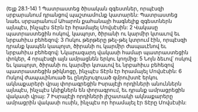 (Ելք 28.1-14)
1 Պատրաստեց ծիսական զգեստներ, որպէսզի սրբարանում դրանցով պաշտամունք կատարեն: Պատրաստեց նաեւ սրբարանում Ահարոն քահանայի հագնելիք զգեստներն այնպէս, ինչպէս Տէրն էր հրամայել Մովսէսին:
2 Վակասը պատրաստեցին ոսկով, կապոյտ, ծիրանի ու կարմիր կտաւով եւ նրբահիւս բեհեզով: 3 Ոսկու թերթերը թել-թել կտրում էին, որպէսզի դրանք կապեն կապոյտ, ծիրանի ու կարմիր ժապաւէնով եւ նրբահիւս բեհեզով: Նկարազարդ վակասի համար պատրաստեցին փոկեր, 4 որպէսզի այն ամրացնեն երկու կողմից: 5 Նոյն ձեւով՝ ոսկով եւ կապոյտ, ծիրանի ու կարմիր կտաւով եւ նրբահիւս բեհեզով պատրաստեցին թիկնոցը, ինչպէս Տէրն էր հրամայել Մովսէսին:
6 Ոսկով ժապաւինուած եւ ընդելուզուած զմրուխտէ երկու ակնաքարերի վրայ փորագրեցին Իսրայէլի որդիների անուններն այնպէս, ինչպէս կնիքներն են փորագրում, եւ դրանք ամրացրեցին վակասի վրայ: 7 Իսրայէլի որդիների յիշատակի ակնաքարերը ամրացրին վակասի ուսին, ինչպէս որ հրամայել էր Տէրը Մովսէսին:
